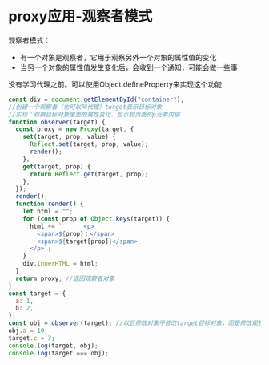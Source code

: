 # proxy应用-观察者模式

观察者模式：
- 有一个对象是观察者，它用于观察另外一个对象的属性值的变化
- 当另一个对象的属性值发生变化后，会收到一个通知，可能会做一些事

没有学习代理之前。可以使用Object.defineProperty来实现这个功能

```js
const div = document.getElementById("container");
//创建一个观察者（也可以叫代理）target表示目标对象
//实现：观察目标对象里面的属性变化，显示到页面的p元素内部
function observer(target) {
  const proxy = new Proxy(target, {
    set(target, prop, value) {
      Reflect.set(target, prop, value);
      render();
    },
    get(target, prop) {
      return Reflect.get(target, prop);
    },
  });
  render();
  function render() {
    let html = "";
    for (const prop of Object.keys(target)) {
      html += `      <p>
        <span>${prop}：</span>
        <span>${target[prop]}</span>
      </p>`;
    }
    div.innerHTML = html;
  }
  return proxy; //返回观察者对象
}
const target = {
  a: 1,
  b: 2,
};
const obj = observer(target); //以后修改对象不修改target目标对象，而是修改观察者obj
obj.a = 10;
target.c = 3;
console.log(target, obj);
console.log(target === obj);
```